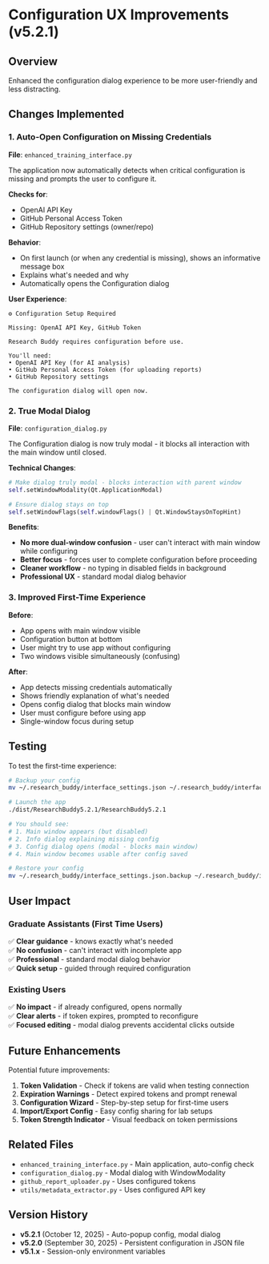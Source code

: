 # Configuration UX Improvements (v5.2.1)

## Overview
Enhanced the configuration dialog experience to be more user-friendly and less distracting.

## Changes Implemented

### 1. Auto-Open Configuration on Missing Credentials
**File**: `enhanced_training_interface.py`

The application now automatically detects when critical configuration is missing and prompts the user to configure it.

**Checks for**:
- OpenAI API Key
- GitHub Personal Access Token  
- GitHub Repository settings (owner/repo)

**Behavior**:
- On first launch (or when any credential is missing), shows an informative message box
- Explains what's needed and why
- Automatically opens the Configuration dialog

**User Experience**:
```
⚙️ Configuration Setup Required

Missing: OpenAI API Key, GitHub Token

Research Buddy requires configuration before use.

You'll need:
• OpenAI API Key (for AI analysis)
• GitHub Personal Access Token (for uploading reports)
• GitHub Repository settings

The configuration dialog will open now.
```

### 2. True Modal Dialog
**File**: `configuration_dialog.py`

The Configuration dialog is now truly modal - it blocks all interaction with the main window until closed.

**Technical Changes**:
```python
# Make dialog truly modal - blocks interaction with parent window
self.setWindowModality(Qt.ApplicationModal)

# Ensure dialog stays on top
self.setWindowFlags(self.windowFlags() | Qt.WindowStaysOnTopHint)
```

**Benefits**:
- **No more dual-window confusion** - user can't interact with main window while configuring
- **Better focus** - forces user to complete configuration before proceeding
- **Cleaner workflow** - no typing in disabled fields in background
- **Professional UX** - standard modal dialog behavior

### 3. Improved First-Time Experience

**Before**:
- App opens with main window visible
- Configuration button at bottom
- User might try to use app without configuring
- Two windows visible simultaneously (confusing)

**After**:
- App detects missing credentials automatically
- Shows friendly explanation of what's needed
- Opens config dialog that blocks main window
- User must configure before using app
- Single-window focus during setup

## Testing

To test the first-time experience:

```bash
# Backup your config
mv ~/.research_buddy/interface_settings.json ~/.research_buddy/interface_settings.json.backup

# Launch the app
./dist/ResearchBuddy5.2.1/ResearchBuddy5.2.1

# You should see:
# 1. Main window appears (but disabled)
# 2. Info dialog explaining missing config
# 3. Config dialog opens (modal - blocks main window)
# 4. Main window becomes usable after config saved

# Restore your config
mv ~/.research_buddy/interface_settings.json.backup ~/.research_buddy/interface_settings.json
```

## User Impact

### Graduate Assistants (First Time Users)
✅ **Clear guidance** - knows exactly what's needed  
✅ **No confusion** - can't interact with incomplete app  
✅ **Professional** - standard modal dialog behavior  
✅ **Quick setup** - guided through required configuration  

### Existing Users
✅ **No impact** - if already configured, opens normally  
✅ **Clear alerts** - if token expires, prompted to reconfigure  
✅ **Focused editing** - modal dialog prevents accidental clicks outside  

## Future Enhancements

Potential future improvements:

1. **Token Validation** - Check if tokens are valid when testing connection
2. **Expiration Warnings** - Detect expired tokens and prompt renewal
3. **Configuration Wizard** - Step-by-step setup for first-time users
4. **Import/Export Config** - Easy config sharing for lab setups
5. **Token Strength Indicator** - Visual feedback on token permissions

## Related Files

- `enhanced_training_interface.py` - Main application, auto-config check
- `configuration_dialog.py` - Modal dialog with WindowModality
- `github_report_uploader.py` - Uses configured tokens
- `utils/metadata_extractor.py` - Uses configured API key

## Version History

- **v5.2.1** (October 12, 2025) - Auto-popup config, modal dialog
- **v5.2.0** (September 30, 2025) - Persistent configuration in JSON file
- **v5.1.x** - Session-only environment variables

